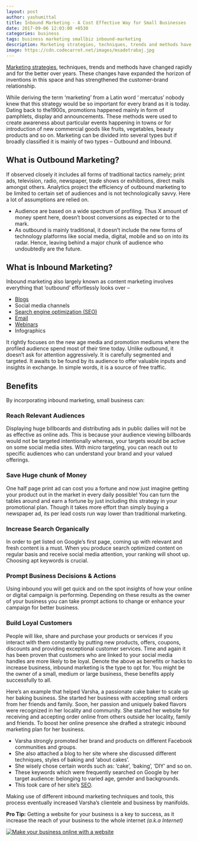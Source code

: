 ```yaml
---
layout: post
author: yashumittal
title: Inbound Marketing - A Cost Effective Way for Small Businesses
date: 2017-09-06 12:03:00 +0530
categories: business
tags: business marketing smallbiz inbound-marketing
description: Marketing strategies, techniques, trends and methods have changed rapidly and for the better over years. These changes have expanded the horizon of inventions in this space and has strengthened the customer-brand relationship.
image: https://cdn.codecarrot.net/images/msadetrabaj.jpg
---
```


[Marketing strategies](/how-to-become-a-digital-marketing-expert-through-blogging), techniques, trends and methods have changed rapidly and for the better over years. These changes have expanded the horizon of inventions in this space and has strengthened the customer-brand relationship.

While deriving the term ‘marketing’ from a Latin word ‘ mercatus’ nobody knew that this strategy would be so important for every brand as it is today. Dating back to the1900s, promotions happened mainly in form of pamphlets, display and announcements. These methods were used to create awareness about particular events happening in towns or for introduction of new commercial goods like fruits, vegetables, beauty products and so on. Marketing can be divided into several types but if broadly classified it is mainly of two types – Outbound and Inbound.

## What is Outbound Marketing?

If observed closely it includes all forms of traditional tactics namely; print ads, television, radio, newspaper, trade shows or exhibitions, direct mails amongst others. Analytics project the efficiency of outbound marketing to be limited to certain set of audiences and is not technologically savvy. Here a lot of assumptions are relied on.

* Audience are based on a wide spectrum of profiling. Thus X amount of money spent here, doesn’t boost conversions as expected or to the mark.
* As outbound is mainly traditional, it doesn’t include the new forms of technology platforms like social media, digital, mobile and so on into its radar. Hence, leaving behind a major chunk of audience who undoubtedly are the future.

## What is Inbound Marketing?

Inbound marketing also largely known as content marketing involves everything that ‘outbound’ effortlessly looks over –

* [Blogs](/how-to-write-a-blog-post-people-want-to-read)
* Social media channels
* [Search engine optimization (SEO)](/9-seo-tips-improve-website-performance-drive-traffic)
* [Email](/beginners-guide-to-starting-an-email-list)
* [Webinars](/how-to-turn-your-webinar-into-a-magnet-for-new-customers)
* Infographics

It rightly focuses on the new age media and promotion mediums where the profiled audience spend most of their time today. Unlike outbound, it doesn’t ask for attention aggressively. It is carefully segmented and targeted. It awaits to be found by its audience to offer valuable inputs and insights in exchange. In simple words, it is a source of free traffic.

## Benefits

By incorporating inbound marketing, small business can:

### Reach Relevant Audiences

Displaying huge billboards and distributing ads in public dailies will not be as effective as online ads. This is because your audience viewing billboards would not be targeted intentionally whereas, your targets would be active on some social media sites. With micro targeting, you can reach out to specific audiences who can understand your brand and your valued offerings.

### Save Huge chunk of Money

One half page print ad can cost you a fortune and now just imagine getting your product out in the market in every daily possible! You can turn the tables around and earn a fortune by just including this strategy in your promotional plan. Though it takes more effort than simply buying a newspaper ad, its per lead costs run way lower than traditional marketing.

### Increase Search Organically

In order to get listed on Google’s first page, coming up with relevant and fresh content is a must. When you produce search optimized content on regular basis and receive social media attention, your ranking will shoot up. Choosing apt keywords is crucial.

### Prompt Business Decisions & Actions

Using inbound you will get quick and on the spot insights of how your online or digital campaign is performing. Depending on these results as the owner of your business you can take prompt actions to change or enhance your campaign for better business.

### Build Loyal Customers

People will like, share and purchase your products or services if you interact with them constantly by putting new products, offers, coupons, discounts and providing exceptional customer services. Time and again it has been proven that customers who are linked to your social media handles are more likely to be loyal. Denote the above as benefits or hacks to increase business, inbound marketing is the type to opt for. You might be the owner of a small, medium or large business, these benefits apply successfully to all.

Here’s an example that helped Varsha, a passionate cake baker to scale up her baking business. She started her business with accepting small orders from her friends and family. Soon, her passion and uniquely baked flavors were recognized in her locality and community. She started her website for receiving and accepting order online from others outside her locality, family and friends. To boost her online presence she drafted a strategic inbound marketing plan for her business.

* Varsha strongly promoted her brand and products on different Facebook communities and groups.
* She also attached a blog to her site where she discussed different techniques, styles of baking and ‘about cakes’.
* She wisely chose certain words such as: ‘cake’, ‘baking’, ‘DIY’ and so on.
* These keywords which were frequently searched on Google by her target audience: belonging to varied age, gender and backgrounds.
* This took care of her site’s [SEO](/9-seo-tips-improve-website-performance-drive-traffic).

Making use of different inbound marketing techniques and tools, this process eventually increased Varsha’s clientele and business by manifolds.

**Pro Tip:** Getting a website for your business is a key to success, as it increase the reach of your business to the whole internet *(a.k.a Internet)*

[![Make your business online with a website](https://i.imgur.com/ISrEDIW.png)](https://www.codecarrot.net/)
